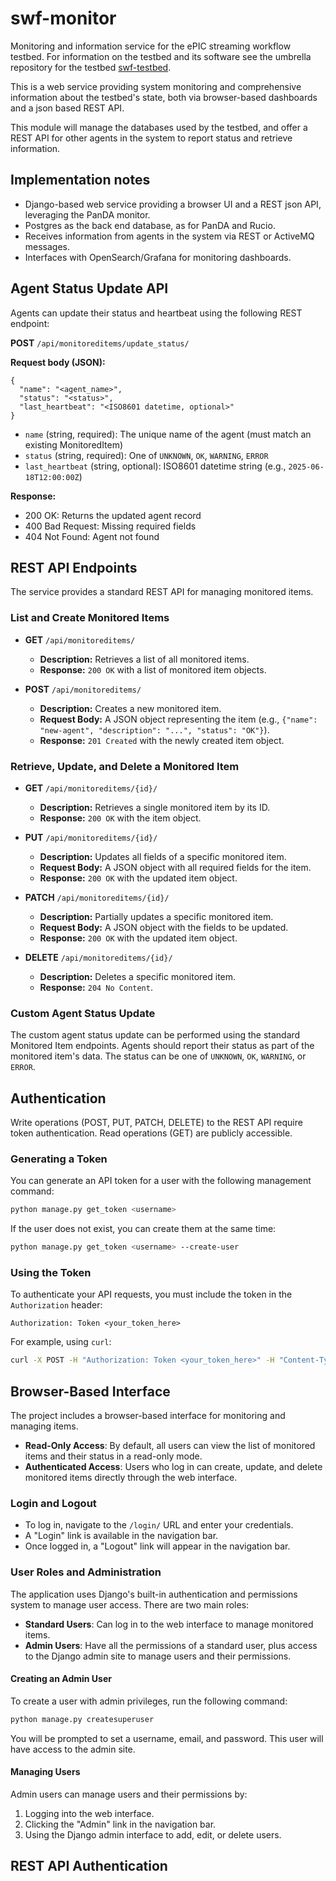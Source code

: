 # swf-monitor

Monitoring and information service for the ePIC streaming workflow testbed. For information
on the testbed and its software see the umbrella repository for the testbed [swf-testbed](https://github.com/bnlnpps/swf-testbed).

This is a web service providing system monitoring and comprehensive
information about the testbed's state, both via browser-based dashboards and a
json based REST API.

This module will manage the databases used by the testbed, and offer a REST API
for other agents in the system to report status and retrieve information.

## Implementation notes

- Django-based web service providing a browser UI and a REST json API,
  leveraging the PanDA monitor.
- Postgres as the back end database, as for PanDA and Rucio.
- Receives information from agents in the system via REST or ActiveMQ
  messages.
- Interfaces with OpenSearch/Grafana for monitoring dashboards.

## Agent Status Update API

Agents can update their status and heartbeat using the following REST endpoint:

**POST** `/api/monitoreditems/update_status/`

**Request body (JSON):**
```
{
  "name": "<agent_name>",
  "status": "<status>",
  "last_heartbeat": "<ISO8601 datetime, optional>"
}
```
- `name` (string, required): The unique name of the agent (must match an existing MonitoredItem)
- `status` (string, required): One of `UNKNOWN`, `OK`, `WARNING`, `ERROR`
- `last_heartbeat` (string, optional): ISO8601 datetime string (e.g., `2025-06-18T12:00:00Z`)

**Response:**
- 200 OK: Returns the updated agent record
- 400 Bad Request: Missing required fields
- 404 Not Found: Agent not found

## REST API Endpoints

The service provides a standard REST API for managing monitored items.

### List and Create Monitored Items

- **GET** `/api/monitoreditems/`
  - **Description:** Retrieves a list of all monitored items.
  - **Response:** `200 OK` with a list of monitored item objects.

- **POST** `/api/monitoreditems/`
  - **Description:** Creates a new monitored item.
  - **Request Body:** A JSON object representing the item (e.g., `{"name": "new-agent", "description": "...", "status": "OK"}`).
  - **Response:** `201 Created` with the newly created item object.

### Retrieve, Update, and Delete a Monitored Item

- **GET** `/api/monitoreditems/{id}/`
  - **Description:** Retrieves a single monitored item by its ID.
  - **Response:** `200 OK` with the item object.

- **PUT** `/api/monitoreditems/{id}/`
  - **Description:** Updates all fields of a specific monitored item.
  - **Request Body:** A JSON object with all required fields for the item.
  - **Response:** `200 OK` with the updated item object.

- **PATCH** `/api/monitoreditems/{id}/`
  - **Description:** Partially updates a specific monitored item.
  - **Request Body:** A JSON object with the fields to be updated.
  - **Response:** `200 OK` with the updated item object.

- **DELETE** `/api/monitoreditems/{id}/`
  - **Description:** Deletes a specific monitored item.
  - **Response:** `204 No Content`.

### Custom Agent Status Update

The custom agent status update can be performed using the standard Monitored Item endpoints. Agents should report their status as part of the monitored item's data. The status can be one of `UNKNOWN`, `OK`, `WARNING`, or `ERROR`.

## Authentication

Write operations (POST, PUT, PATCH, DELETE) to the REST API require token authentication. Read operations (GET) are publicly accessible.

### Generating a Token

You can generate an API token for a user with the following management command:

```bash
python manage.py get_token <username>
```

If the user does not exist, you can create them at the same time:

```bash
python manage.py get_token <username> --create-user
```

### Using the Token

To authenticate your API requests, you must include the token in the `Authorization` header:

```
Authorization: Token <your_token_here>
```

For example, using `curl`:

```bash
curl -X POST -H "Authorization: Token <your_token_here>" -H "Content-Type: application/json" -d '{"name": "new-agent"}' http://localhost:8000/api/monitoreditems/
```

## Browser-Based Interface

The project includes a browser-based interface for monitoring and managing items. 

- **Read-Only Access**: By default, all users can view the list of monitored items and their status in a read-only mode.
- **Authenticated Access**: Users who log in can create, update, and delete monitored items directly through the web interface.

### Login and Logout

- To log in, navigate to the `/login/` URL and enter your credentials.
- A "Login" link is available in the navigation bar.
- Once logged in, a "Logout" link will appear in the navigation bar.

### User Roles and Administration

The application uses Django's built-in authentication and permissions system to manage user access. There are two main roles:

- **Standard Users**: Can log in to the web interface to manage monitored items.
- **Admin Users**: Have all the permissions of a standard user, plus access to the Django admin site to manage users and their permissions.

#### Creating an Admin User

To create a user with admin privileges, run the following command:

```bash
python manage.py createsuperuser
```

You will be prompted to set a username, email, and password. This user will have access to the admin site.

#### Managing Users

Admin users can manage users and their permissions by:
1.  Logging into the web interface.
2.  Clicking the "Admin" link in the navigation bar.
3.  Using the Django admin interface to add, edit, or delete users.

## REST API Authentication

